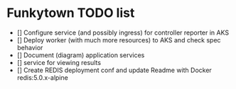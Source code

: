 # Funkytown TODO list

- [] Configure service (and possibly ingress) for controller reporter in AKS
- [] Deploy worker (with much more resources) to AKS and check spec behavior
- [] Document (diagram) application services
- [] service for viewing results
- [] Create REDIS deployment conf and update Readme with Docker redis:5.0.x-alpine  
